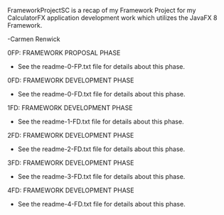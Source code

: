 

FrameworkProjectSC is a recap of my Framework Project for my CalculatorFX application development work which utilizes the JavaFX 8 Framework.


-Carmen Renwick



0FP: FRAMEWORK PROPOSAL PHASE
- See the readme-0-FP.txt file for details about this phase.

0FD: FRAMEWORK DEVELOPMENT PHASE
- See the readme-0-FD.txt file for details about this phase.

1FD: FRAMEWORK DEVELOPMENT PHASE
- See the readme-1-FD.txt file for details about this phase.

2FD: FRAMEWORK DEVELOPMENT PHASE
- See the readme-2-FD.txt file for details about this phase.

3FD: FRAMEWORK DEVELOPMENT PHASE
- See the readme-3-FD.txt file for details about this phase.

4FD: FRAMEWORK DEVELOPMENT PHASE
- See the readme-4-FD.txt file for details about this phase.

